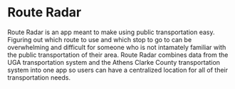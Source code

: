 # Route Radar

Route Radar is an app meant to make using public transportation easy. Figuring out which route to use and which stop to go to can be overwhelming and difficult for someone who is not intamately familiar with the public transportation of their area. Route Radar combines data from the UGA transportation system and the Athens Clarke County transportation system into one app so users can have a centralized location for all of their transportation needs. 
